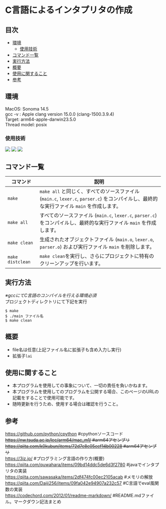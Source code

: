 # C言語によるインタプリタの作成

## 目次
- [環境](#環境)
    - [使用技術](#使用技術)
- [コマンド一覧](#コマンド一覧)
- [実行方法](#実行方法)
- [概要](#概要)
- [使用に関すること](#使用に関すること)
- [参考](#参考)


## 環境
MacOS: Sonoma 14.5  
gcc -v : Apple clang version 15.0.0 (clang-1500.3.9.4)  
         Target: arm64-apple-darwin23.5.0  
         Thread model: posix  


### 使用技術
<p style="display: inline">
<img src="https://img.shields.io/badge/-C-00599C.svg?logo=C&style=flat&logoColor=white">
<img src="https://img.shields.io/badge/-MacOS-000000.svg?logo=apple&style=flat&logoColor=white">
<img src="https://img.shields.io/badge/-Make-555555.svg?logo=gnu-make&style=flat&logoColor=white">
</p>


## コマンド一覧
| コマンド           | 説明                                                                                       |
| ----------------- | ------------------------------------------------------------------------------------------ |
| `make`            | `make all` と同じく、すべてのソースファイル (`main.c`, `lexer.c`, `parser.c`) をコンパイルし、最終的な実行ファイル `main` を作成します。 |
| `make all`        | すべてのソースファイル (`main.c`, `lexer.c`, `parser.c`) をコンパイルし、最終的な実行ファイル `main` を作成します。 |
| `make clean`      | 生成されたオブジェクトファイル (`main.o`, `lexer.o`, `parser.o`) および実行ファイル `main` を削除します。    |
| `make distclean`  | `make clean`を実行し、さらにプロジェクトに特有のクリーンアップを行います。                               |


## 実行方法
*※gccにてC言語のコンパイルを行える環境必須*  
プロジェクトディレクトリにて下記を実行  
```
$ make  
$ ./main ファイル名  
$ make clean  
```


## 概要
- file名は任意(上記ファイル名に拡張子も含め入力し実行)  
- 拡張子`lai`  


## 使用に関すること
- 本プログラムを使用しての事象について、一切の責任を負いかねます。
- 本プログラムを使用してのプログラムを公開する場合、このページのURLの記載をすることで使用可能です。
- 随時更新を行うため、使用する場合は確認を行うこと。


## 参考
<https://github.com/python/cpython>                      #cpythonソースコード  
~~<https://nw.tsuda.ac.jp/lec/arm64/mac_m1/>               #arm64アセンブリ~~  
~~<https://qiita.com/k0kubun/items/72d7e8c05eef14b00228>   #arm64アセンブリ~~  
<https://3iz.jp/>                                        #プログラミング言語の作り方(概要)  
<https://qiita.com/quwahara/items/09bd14ddc5de6d3f2780>  #javaでインタプリタの実装  
<https://qiita.com/sawasaka/items/2df474fc00ec2105acab>  #メモリの解放  
<https://qiita.com/Daiji256/items/09fa042e94907a232c57>  #C言語でeval風関数の実装  
<https://codechord.com/2012/01/readme-markdown/>         #README.mdファイル。マークダウン記法まとめ